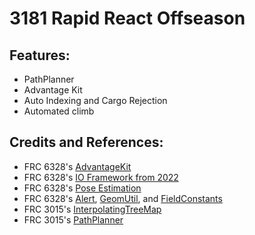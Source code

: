 # 3181 Rapid React Offseason
## Features:
- PathPlanner
- Advantage Kit
- Auto Indexing and Cargo Rejection
- Automated climb

## Credits and References:
- FRC 6328's [AdvantageKit](https://github.com/Mechanical-Advantage/AdvantageKit)
- FRC 6328's [IO Framework from 2022](https://github.com/Mechanical-Advantage/RobotCode2022/tree/main/src/main/java/frc/robot/subsystems)
- FRC 6328's [Pose Estimation](https://github.com/Mechanical-Advantage/RobotCode2022/blob/main/src/main/java/frc/robot/RobotState.java)
- FRC 6328's [Alert](https://github.com/Mechanical-Advantage/RobotCode2022/blob/main/src/main/java/frc/robot/util/Alert.java), [GeomUtil](https://github.com/Mechanical-Advantage/RobotCode2022/blob/main/src/main/java/frc/robot/util/GeomUtil.java), and [FieldConstants](https://github.com/Mechanical-Advantage/RobotCode2022/blob/main/src/main/java/frc/robot/FieldConstants.java) 
- FRC 3015's [InterpolatingTreeMap](https://github.com/3015RangerRobotics/RobotCode2021/blob/main/src/main/java/lib/LookupTable.java)
- FRC 3015's [PathPlanner](https://github.com/mjansen4857/pathplanner)